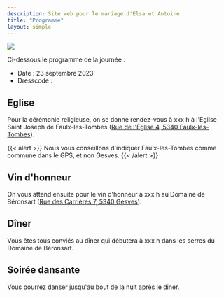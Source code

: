 ```yaml
---
description: Site web pour le mariage d'Elsa et Antoine.
title: "Programme"
layout: simple
---
```


![](/photo/barbaracox/DSC_5198.jpg)

Ci-dessous le programme de la journée :

-   Date : 23 septembre 2023
-   Dresscode :

## Eglise

Pour la cérémonie religieuse, on se donne rendez-vous à xxx h à l'Eglise Saint Joseph de Faulx-les-Tombes ([Rue de l'Église 4, 5340 Faulx-les-Tombes](https://goo.gl/maps/iodiArA1H5ZXrkYe6)).

{{< alert >}}
Nous vous conseillons d'indiquer Faulx-les-Tombes comme commune dans le GPS, et non Gesves.
{{< /alert >}}

## Vin d'honneur

On vous attend ensuite pour le vin d'honneur à xxx h au Domaine de Béronsart ([Rue des Carrières 7, 5340 Gesves](https://goo.gl/maps/2AxCz3uQ3updXrCw6)).

## Dîner

Vous êtes tous conviés au dîner qui débutera à xxx h dans les serres du Domaine de Béronsart.

## Soirée dansante

Vous pourrez danser jusqu'au bout de la nuit après le dîner.